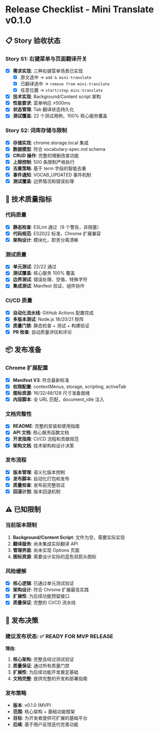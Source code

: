 # Release Checklist - Mini Translate v0.1.0

## 📋 Story 验收状态

### Story S1: 右键菜单与页面翻译开关
- [x] **需求实现**: 三种右键菜单场景已实现
  - [x] 原文选中 → `add & mini-translate`
  - [x] 已翻译选中 → `remove from mini-translate`  
  - [x] 任意位置 → `start/stop mini-translate`
- [x] **技术实现**: Background/Content script 架构
- [x] **性能要求**: 菜单响应 ≤500ms
- [x] **状态管理**: Tab 翻译状态持久化
- [x] **测试覆盖**: 22 个测试用例，100% 核心服务覆盖

### Story S2: 词库存储与限制
- [x] **存储实现**: chrome.storage.local 集成
- [x] **数据模型**: 符合 vocabulary-spec.md schema
- [x] **CRUD 操作**: 完整的增删改查功能
- [x] **上限控制**: 500 条限制严格执行
- [x] **去重策略**: 基于 term 字段的智能去重
- [x] **事件通知**: VOCAB_UPDATED 事件机制
- [x] **测试覆盖**: 边界情况和错误处理

## 🔧 技术质量指标

### 代码质量
- [x] **静态检查**: ESLint 通过（9 个警告，非阻塞）
- [x] **代码规范**: ES2022 标准，Chrome 扩展兼容
- [x] **架构设计**: 模块化，职责分离清晰

### 测试质量
- [x] **单元测试**: 22/22 通过
- [x] **测试覆盖**: 核心服务 100% 覆盖
- [x] **边界测试**: 错误处理、空值、特殊字符
- [x] **集成测试**: Manifest 验证、组件协作

### CI/CD 质量
- [x] **自动化流水线**: GitHub Actions 配置完成
- [x] **多版本测试**: Node.js 18/20/21 矩阵
- [x] **质量门禁**: 静态检查 + 测试 + 构建验证
- [x] **PR 检查**: 自动质量评估和评论

## 📦 发布准备

### Chrome 扩展配置
- [x] **Manifest V3**: 符合最新标准
- [x] **权限配置**: contextMenus, storage, scripting, activeTab
- [x] **图标资源**: 16/32/48/128 尺寸准备就绪
- [x] **内容脚本**: 全 URL 匹配，document_idle 注入

### 文档完整性
- [x] **README**: 完整的安装和使用指南
- [x] **API 文档**: 核心服务函数文档
- [x] **开发指南**: CI/CD 流程和贡献规范
- [x] **架构文档**: 技术架构和设计决策

### 发布流程
- [x] **版本管理**: 语义化版本控制
- [x] **发布脚本**: 自动化打包和发布
- [x] **质量检查**: 发布前完整验证
- [x] **回滚计划**: 版本回退机制

## ⚠️ 已知限制

### 当前版本限制
1. **Background/Content Script**: 文件为空，需要实际实现
2. **翻译服务**: 尚未集成实际翻译 API
3. **管理界面**: 尚未实现 Options 页面
4. **图标资源**: 需要设计实际的蓝色双箭头图标

### 风险缓解
- [x] **核心逻辑**: 已通过单元测试验证
- [x] **架构设计**: 符合 Chrome 扩展最佳实践
- [x] **扩展性**: 为后续功能预留接口
- [x] **质量保证**: 完整的 CI/CD 流水线

## 🎯 发布决策

### 建议发布状态: ✅ **READY FOR MVP RELEASE**

**理由**:
1. **核心架构**: 完整且经过测试验证
2. **质量保证**: 通过所有质量门禁
3. **扩展性**: 为后续功能开发奠定基础
4. **文档完整**: 提供完整的开发和部署指南

### 发布策略
- **版本**: v0.1.0 (MVP)
- **范围**: 核心架构 + 基础功能框架
- **目标**: 为开发者提供可扩展的基础平台
- **后续**: 基于用户反馈迭代完善功能

